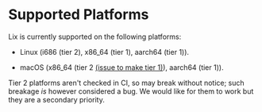 # Supported Platforms

Lix is currently supported on the following platforms:

  - Linux (i686 (tier 2), x86\_64 (tier 1), aarch64 (tier 1)).

  - macOS (x86\_64 (tier 2 [(issue to make tier 1)](https://git.lix.systems/lix-project/lix/issues/269)), aarch64 (tier 1)).


Tier 2 platforms aren't checked in CI, so may break without notice; such breakage *is* however considered a bug.
We would like for them to work but they are a secondary priority.
